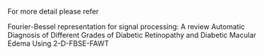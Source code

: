For more detail please refer

Fourier-Bessel representation for signal processing: A review
Automatic Diagnosis of Different Grades of Diabetic Retinopathy and Diabetic Macular Edema Using 2-D-FBSE-FAWT
